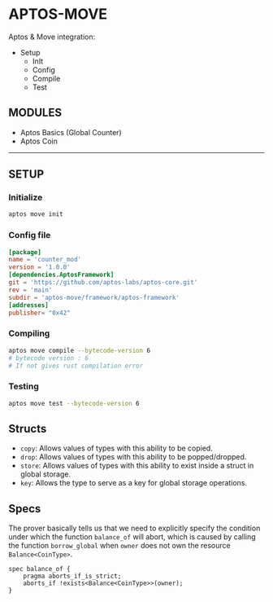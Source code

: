 # APTOS-MOVE

Aptos & Move integration:

- Setup
  - InIt
  - Config
  - Compile
  - Test

## MODULES

- Aptos Basics (Global Counter)
- Aptos Coin

---

## SETUP

### Initialize

```sh
aptos move init
```

### Config file

```toml
[package]
name = 'counter_mod'
version = '1.0.0'
[dependencies.AptosFramework]
git = 'https://github.com/aptos-labs/aptos-core.git'
rev = 'main'
subdir = 'aptos-move/framework/aptos-framework'
[addresses]
publisher= "0x42"
```

### Compiling

```sh
aptos move compile --bytecode-version 6
# bytecode version : 6
# If not gives rust compilation error
```

### Testing

```sh
aptos move test --bytecode-version 6
```

## Structs

- `copy`: Allows values of types with this ability to be copied.
- `drop`: Allows values of types with this ability to be popped/dropped.
- `store`: Allows values of types with this ability to exist inside a struct in global storage.
- `key`: Allows the type to serve as a key for global storage operations.

## Specs

The prover basically tells us that we need to explicitly specify the condition under which the function `balance_of` will abort, which is caused by calling the function `borrow_global` when `owner` does not own the resource `Balance<CoinType>`.

```move
spec balance_of {
    pragma aborts_if_is_strict;
    aborts_if !exists<Balance<CoinType>>(owner);
}
```
